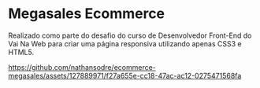 # Megasales Ecommerce

Realizado como parte do desafio do curso de Desenvolvedor Front-End do Vai Na Web para criar uma página responsiva utilizando apenas CSS3 e HTML5. 


https://github.com/nathansodre/ecommerce-megasales/assets/127889971/f27a655e-cc18-47ac-ac12-0275471568fa

